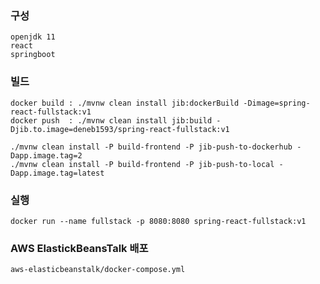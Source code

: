 ### 구성
    openjdk 11
    react
    springboot
    
### 빌드
    docker build : ./mvnw clean install jib:dockerBuild -Dimage=spring-react-fullstack:v1
    docker push  : ./mvnw clean install jib:build -Djib.to.image=deneb1593/spring-react-fullstack:v1

    ./mvnw clean install -P build-frontend -P jib-push-to-dockerhub -Dapp.image.tag=2
    ./mvnw clean install -P build-frontend -P jib-push-to-local -Dapp.image.tag=latest

### 실행
    docker run --name fullstack -p 8080:8080 spring-react-fullstack:v1


### AWS ElastickBeansTalk 배포
    aws-elasticbeanstalk/docker-compose.yml 
    